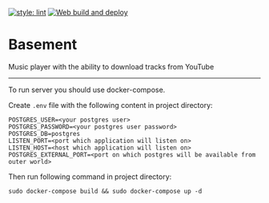 [![style: lint](https://img.shields.io/badge/style-lint-4BC0F5.svg)](https://pub.dev/packages/lint) 
[![Web build and deploy](https://github.com/Lereena/basement-music/actions/workflows/web-build-deploy.yml/badge.svg)](https://github.com/Lereena/basement-music/actions/workflows/web-build-deploy.yml)

# Basement

Music player with the ability to download tracks from YouTube

---

To run server you should use docker-compose.

Create `.env` file with the following content in project directory:

```
POSTGRES_USER=<your postgres user>
POSTGRES_PASSWORD=<your postgres user password>
POSTGRES_DB=postgres
LISTEN_PORT=<port which application will listen on>
LISTEN_HOST=<host which application will listen on>
POSTGRES_EXTERNAL_PORT=<port on which postgres will be available from outer world>
```

Then run following command in project directory:

```
sudo docker-compose build && sudo docker-compose up -d
```
